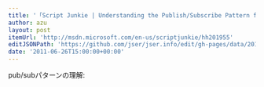 ```yaml
---
title: '「Script Junkie | Understanding the Publish/Subscribe Pattern for Greater JavaScript Scalability」'
author: azu
layout: post
itemUrl: 'http://msdn.microsoft.com/en-us/scriptjunkie/hh201955'
editJSONPath: 'https://github.com/jser/jser.info/edit/gh-pages/data/2011/06/index.json'
date: '2011-06-26T15:00:00+00:00'
---
```

pub/subパターンの理解:
